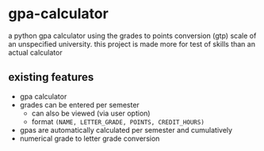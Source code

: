 # gpa-calculator

a python gpa calculator using the grades to points conversion (gtp) scale of an unspecified university. this project is made more for test of skills than an actual calculator

## existing features
* gpa calculator
* grades can be entered per semester
   * can also be viewed (via user option)
   * format `(NAME, LETTER_GRADE, POINTS, CREDIT_HOURS)`
* gpas are automatically calculated per semester and cumulatively
* numerical grade to letter grade conversion
